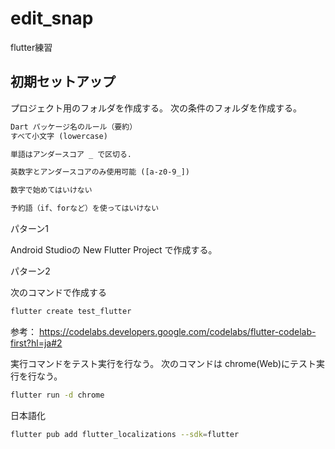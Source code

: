 # edit_snap

flutter練習

## 初期セットアップ

プロジェクト用のフォルダを作成する。
次の条件のフォルダを作成する。

```txt
Dart パッケージ名のルール（要約）
すべて小文字 (lowercase)

単語はアンダースコア _ で区切る.

英数字とアンダースコアのみ使用可能 ([a-z0-9_])

数字で始めてはいけない

予約語（if、forなど）を使ってはいけない
```

パターン1

Android Studioの New Flutter Project で作成する。

パターン2

次のコマンドで作成する

```bash
flutter create test_flutter
```

参考：
<https://codelabs.developers.google.com/codelabs/flutter-codelab-first?hl=ja#2>

実行コマンドをテスト実行を行なう。
次のコマンドは chrome(Web)にテスト実行を行なう。

```bash
flutter run -d chrome
```

日本語化

```bash
flutter pub add flutter_localizations --sdk=flutter
```
